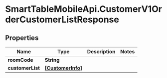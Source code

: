 # SmartTableMobileApi.CustomerV1OrderCustomerListResponse

## Properties

Name | Type | Description | Notes
------------ | ------------- | ------------- | -------------
**roomCode** | **String** |  | 
**customerList** | [**[CustomerInfo]**](CustomerInfo.md) |  | 


